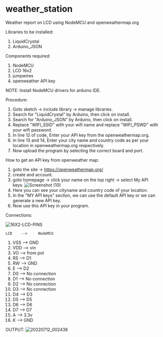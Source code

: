 # weather_station
Weather report on LCD using NodeMCU and openweathermap.org


Libraries to be installed:
1. LiquidCrystal
2. Arduino_JSON

Components required:
1. NodeMCU
2. LCD 16x2
3. jumpwires
4. openweather API key

NOTE: Install NodeMCU drivers for arduino IDE.

Procedure:
1. Goto sketch -> include library -> manage libraries.
2. Search for "LiquidCrystal" by Arduino, then click on install.
3. Search for "Arduino_JSON" by Arduino, then click on install.
4. Replace "WIFI_SSID" with your wifi name and replace "WIFI_PSWD" with your wifi password.
5. In line 12 of code, Enter your API key from the openweathermap.org.
6. In line 13 and 14, Enter your city name and country code as per your location in openweathermap.org respectively.
7. Now upload the program by selecting the correct board and port.


How to get an API key from openweather map:
1. goto the site -> https://openweathermap.org/
2. create and account.
3. goto homepage -> click your name on the top right -> select My API keys.
![Screenshot (10)](https://user-images.githubusercontent.com/101927825/178481667-5c1441a5-1b06-48e1-8898-d53ee9f47063.png)
4. Here you can see your cityname and country code of your location.
5. In the "MY API keys" section, we can use the default API key or we can generate a new API key.
6. Now use this API key in your program.

Connections:

![16X2-LCD-PINS](https://user-images.githubusercontent.com/101927825/178484376-1b380a87-cd7a-46b3-a445-68ff3cb3b736.png)

    LCD    -->     NodeMCU
1. VSS --> GND
2. VDD --> vin
3. VO --> from pot
4. RS --> D1
5. RW --> GND
6. E --> D2
7. D0 --> No connection
8. D1 --> No connection
9. D2 --> No connection
10. D3 --> No connection
11. D4 --> D3
12. D5 --> D5
13. D6 --> D6
14. D7 --> D7
15. A --> 3.3v
16. K --> GND


OUTPUT:
![20220712_002438](https://user-images.githubusercontent.com/101927825/178482269-8f9d1df3-f1a1-4815-8f9c-00fd9422d083.jpg)
